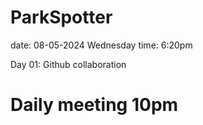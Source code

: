 # ParkSpotter

date: 08-05-2024
Wednesday time: 6:20pm

Day 01: Github collaboration

# Daily meeting 10pm

